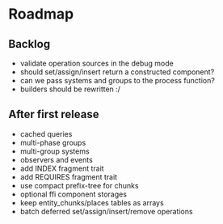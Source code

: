 # Roadmap

## Backlog

- validate operation sources in the debug mode
- should set/assign/insert return a constructed component?
- can we pass systems and groups to the process function?
- builders should be rewritten :/

## After first release

- cached queries
- multi-phase groups
- multi-group systems
- observers and events
- add INDEX fragment trait
- add REQUIRES fragment trait
- use compact prefix-tree for chunks
- optional ffi component storages
- keep entity_chunks/places tables as arrays
- batch deferred set/assign/insert/remove operations
